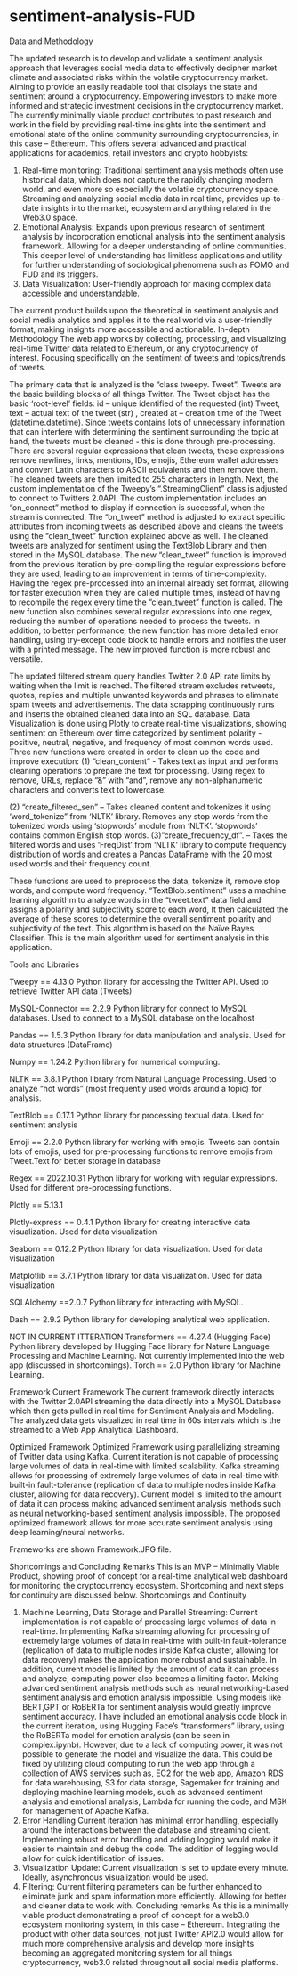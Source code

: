 # sentiment-analysis-FUD

Data and Methodology

The updated research is to develop and validate a sentiment analysis approach that leverages social media data to effectively decipher market climate and associated risks within the volatile cryptocurrency market. Aiming to provide an easily readable tool that displays the state and sentiment around a cryptocurrency. Empowering investors to make more informed and strategic investment decisions in the cryptocurrency market.
The currently minimally viable product contributes to past research and work in the field by providing real-time insights into the sentiment and emotional state of the online community surrounding cryptocurrencies, in this case – Ethereum. This offers several advanced and practical applications for academics, retail investors and crypto hobbyists:

1.	Real-time monitoring: 
Traditional sentiment analysis methods often use historical data, which does not capture the rapidly changing modern world, and even more so especially the volatile cryptocurrency space. Streaming and analyzing social media data in real time, provides up-to-date insights into the market, ecosystem and anything related in the Web3.0 space.
2.	Emotional Analysis:
Expands upon previous research of sentiment analysis by incorporation emotional analysis into the sentiment analysis framework. Allowing for a deeper understanding of online communities. This deeper level of understanding has limitless applications and utility for further understanding of sociological phenomena such as FOMO and FUD and its triggers.
3.	Data Visualization:
User-friendly approach for making complex data accessible and understandable.

The current product builds upon the theoretical in sentiment analysis and social media analytics and applies it to the real world via a user-friendly format, making insights more accessible and actionable.
In-depth Methodology
The web app works by collecting, processing, and visualizing real-time Twitter data related to Ethereum, or any cryptocurrency of interest. Focusing specifically on the sentiment of tweets and topics/trends of tweets.

The primary data that is analyzed is the “class tweepy. Tweet”. Tweets are the basic building blocks of all things Twitter. The Tweet object has the basic ‘root-level’ fields: id – unique identified of the requested (int) Tweet, text – actual text of the tweet (str) , created at – creation time of the Tweet (datetime.datetime). Since tweets contains lots of unnecessary information that can interfere with determining the sentiment surrounding the topic at hand, the tweets must be cleaned - this is done through pre-processing. There are several regular expressions that clean tweets, these expressions remove newlines, links, mentions, IDs, emojis, Ethereum wallet addresses and convert Latin characters to ASCII equivalents and then remove them. The cleaned tweets are then limited to 255 characters in length.
Next, the custom implementation of the Tweepy’s “.StreamingClient” class is adjusted to connect to Twitters 2.0API. The custom implementation includes an “on_connect” method to display if connection is successful, when the stream is connected. The “on_tweet” method is adjusted to extract specific attributes from incoming tweets as described above and cleans the tweets using the “clean_tweet” function explained above as well. The cleaned tweets are analyzed for sentiment using the TextBlob Library and then stored in the MySQL database. The new “clean_tweet” function is improved from the previous iteration by pre-compiling the regular expressions before they are used, leading to an improvement in terms of time-complexity. Having the regex pre-processed into an internal already set format, allowing for faster execution when they are called multiple times, instead of having to recompile the regex every time the “clean_tweet” function is called. The new function also combines several regular expressions into one regex, reducing the number of operations needed to process the tweets. In addition, to better performance, the new function has more detailed error handling, using try-except code block to handle errors and notifies the user with a printed message. The new improved function is more robust and versatile.

The updated filtered stream query handles Twitter 2.0 API rate limits by waiting when the limit is reached. The filtered stream excludes retweets, quotes, replies and multiple unwanted keywords and phrases to eliminate spam tweets and advertisements. The data scrapping continuously runs and inserts the obtained cleaned data into an SQL database. 
Data Visualization is done using Plotly to create real-time visualizations, showing sentiment on Ethereum over time categorized by sentiment polarity - positive, neutral, negative, and frequency of most common words used. Three new functions were created in order to clean up the code and improve execution: 
(1) “clean_content”  - Takes text as input and performs cleaning operations to prepare the text for processing. Using regex to remove, URLs, replace “&” with “and”, remove any non-alphanumeric characters and converts text to lowercase.

(2) “create_filtered_sen” – Takes cleaned content and tokenizes it using ‘word_tokenize” from ‘NLTK’ library. Removes any stop words from the tokenized words using ‘stopwords’ module from ‘NLTK’. ‘stopwords’ contains common English stop words.
(3)”create_frequency_df”. – Takes the filtered words and uses ‘FreqDist’ from ‘NLTK’ library to compute frequency distribution of words and creates a Pandas DataFrame with the 20 most used words and their frequency count.

These functions are used to preprocess the data, tokenize it, remove stop words, and compute word frequency.
“TextBlob.sentiment” uses a machine learning algorithm to analyze words in the “tweet.text” data field and assigns a polarity and subjectivity score to each word, It then calculated the average of these scores to determine the overall sentiment polarity and subjectivity of the text. This algorithm is based on the Naïve Bayes Classifier. This is the main algorithm used for sentiment analysis in this application.

Tools and Libraries

Tweepy == 4.13.0	Python library for accessing the Twitter API. Used to retrieve Twitter API data (Tweets)

MySQL-Connector == 2.2.9	Python library for connect to MySQL databases. Used to connect to a MySQL database on the localhost

Pandas == 1.5.3	Python library for data manipulation and analysis.
Used for data structures (DataFrame)

Numpy == 1.24.2	Python library for numerical computing.

NLTK == 3.8.1	Python library from Natural Language Processing. Used to analyze “hot words” (most frequently used words around a topic) for analysis.

TextBlob == 0.17.1	Python library for processing textual data. Used for sentiment analysis 

Emoji == 2.2.0	Python library for working with emojis. Tweets can contain lots of emojis, used for pre-processing functions to remove emojis from Tweet.Text for better storage in database

Regex == 2022.10.31	Python library for working with regular expressions. Used for different pre-processing functions.

Plotly == 5.13.1

Plotly-express == 0.4.1	Python library for creating interactive data visualization. Used for data visualization

Seaborn == 0.12.2	Python library for data visualization. Used for data visualization

Matplotlib == 3.7.1	Python library for data visualization. Used for data visualization

SQLAlchemy ==2.0.7	Python library for interacting with MySQL.

Dash == 2.9.2	Python library for developing analytical web application.

NOT IN CURRENT ITTERATION
Transformers == 4.27.4
(Hugging Face)	Python library developed by Hugging Face library for Nature Language Processing and Machine Learning. Not currently implemented into the web app (discussed in shortcomings).
Torch == 2.0	Python library for Machine Learning.


    
Framework
Current Framework
The current framework directly interacts with the Twitter 2.0API streaming the data directly into a MySQL Database which then gets pulled in real time for Sentiment Analysis and Modeling. The analyzed data gets visualized in real time in 60s intervals which is the streamed to a Web App Analytical Dashboard.

Optimized Framework
Optimized Framework using parallelizing streaming of Twitter data using Kafka. Current iteration is not capable of processing large volumes of data in real-time with limited scalability. Kafka streaming allows for processing of extremely large volumes of data in real-time with built-in fault-tolerance (replication of data to multiple nodes inside Kafka cluster, allowing for data recovery).  Current model is limited to the amount of data it can process making advanced sentiment analysis methods such as neural networking-based sentiment analysis impossible. The proposed optimized framework allows for more accurate sentiment analysis using deep learning/neural networks.

Frameworks are shown Framework.JPG file.



Shortcomings and Concluding Remarks 
This is an MVP – Minimally Viable Product, showing proof of concept for a real-time analytical web dashboard for monitoring the cryptocurrency ecosystem. Shortcoming and next steps for continuity are discussed below.
Shortcomings and Continuity
1.	Machine Learning, Data Storage and Parallel Streaming: 
Current implementation is not capable of processing large volumes of data in real-time. Implementing Kafka streaming allowing for processing of extremely large volumes of data in real-time with built-in fault-tolerance (replication of data to multiple nodes inside Kafka cluster, allowing for data recovery) makes the application more robust and sustainable. In addition, current model is limited by the amount of data it can process and analyze, computing power also becomes a limiting factor. Making advanced sentiment analysis methods such as neural networking-based sentiment analysis and emotion analysis impossible. Using models like BERT,GPT or RoBERTa for sentiment analysis would greatly improve sentiment accuracy. I have included an emotional analysis code block in the current iteration, using Hugging Face’s “transformers” library, using the RoBERTa model for emotion analysis (can be seen in complex.ipynb). However, due to a lack of computing power, it was not possible to generate the model and visualize the data. This could be fixed by utilizing cloud computing to run the web app through a collection of AWS services such as, EC2 for the web app, Amazon RDS for data warehousing, S3 for data storage, Sagemaker for training and deploying machine learning models, such as advanced sentiment analysis and emotional analysis, Lambda for running the code, and MSK for management of Apache Kafka. 
2.	Error Handling
Current iteration has minimal error handling, especially around the interactions between the database and streaming client. Implementing robust error handling and adding logging would make it easier to maintain and debug the code. The addition of logging would allow for quick identification of issues.
3.	Visualization Update: 
Current visualization is set to update every minute. Ideally, asynchronous visualization would be used.
4.	Filtering:
Current filtering parameters can be further enhanced to eliminate junk and spam information more efficiently. Allowing for better and cleaner data to work with.
Concluding remarks 
As this is a minimally viable product demonstrating a proof of concept for a web3.0 ecosystem monitoring system, in this case – Ethereum. Integrating the product with other data sources, not just Twitter API2.0 would allow for much more comprehensive analysis and develop more insights becoming an aggregated monitoring system for all things cryptocurrency, web3.0 related throughout all social media platforms.

